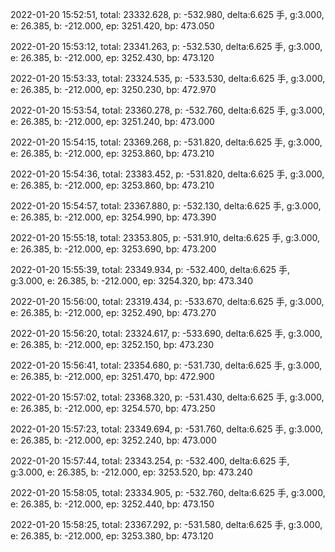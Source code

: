 2022-01-20 15:52:51, total: 23332.628, p: -532.980, delta:6.625 手, g:3.000, e: 26.385, b: -212.000, ep: 3251.420, bp: 473.050

2022-01-20 15:53:12, total: 23341.263, p: -532.530, delta:6.625 手, g:3.000, e: 26.385, b: -212.000, ep: 3252.430, bp: 473.120

2022-01-20 15:53:33, total: 23324.535, p: -533.530, delta:6.625 手, g:3.000, e: 26.385, b: -212.000, ep: 3250.230, bp: 472.970

2022-01-20 15:53:54, total: 23360.278, p: -532.760, delta:6.625 手, g:3.000, e: 26.385, b: -212.000, ep: 3251.240, bp: 473.000

2022-01-20 15:54:15, total: 23369.268, p: -531.820, delta:6.625 手, g:3.000, e: 26.385, b: -212.000, ep: 3253.860, bp: 473.210

2022-01-20 15:54:36, total: 23383.452, p: -531.820, delta:6.625 手, g:3.000, e: 26.385, b: -212.000, ep: 3253.860, bp: 473.210

2022-01-20 15:54:57, total: 23367.880, p: -532.130, delta:6.625 手, g:3.000, e: 26.385, b: -212.000, ep: 3254.990, bp: 473.390

2022-01-20 15:55:18, total: 23353.805, p: -531.910, delta:6.625 手, g:3.000, e: 26.385, b: -212.000, ep: 3253.690, bp: 473.200

2022-01-20 15:55:39, total: 23349.934, p: -532.400, delta:6.625 手, g:3.000, e: 26.385, b: -212.000, ep: 3254.320, bp: 473.340

2022-01-20 15:56:00, total: 23319.434, p: -533.670, delta:6.625 手, g:3.000, e: 26.385, b: -212.000, ep: 3252.490, bp: 473.270

2022-01-20 15:56:20, total: 23324.617, p: -533.690, delta:6.625 手, g:3.000, e: 26.385, b: -212.000, ep: 3252.150, bp: 473.230

2022-01-20 15:56:41, total: 23354.680, p: -531.730, delta:6.625 手, g:3.000, e: 26.385, b: -212.000, ep: 3251.470, bp: 472.900

2022-01-20 15:57:02, total: 23368.320, p: -531.430, delta:6.625 手, g:3.000, e: 26.385, b: -212.000, ep: 3254.570, bp: 473.250

2022-01-20 15:57:23, total: 23349.694, p: -531.760, delta:6.625 手, g:3.000, e: 26.385, b: -212.000, ep: 3252.240, bp: 473.000

2022-01-20 15:57:44, total: 23343.254, p: -532.400, delta:6.625 手, g:3.000, e: 26.385, b: -212.000, ep: 3253.520, bp: 473.240

2022-01-20 15:58:05, total: 23334.905, p: -532.760, delta:6.625 手, g:3.000, e: 26.385, b: -212.000, ep: 3252.440, bp: 473.150

2022-01-20 15:58:25, total: 23367.292, p: -531.580, delta:6.625 手, g:3.000, e: 26.385, b: -212.000, ep: 3253.380, bp: 473.120